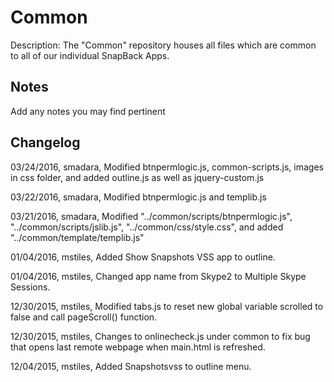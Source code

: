 Common
===========
Description: The "Common" repository houses all files which are common to all of our individual SnapBack Apps.

Notes
----
Add any notes you may find pertinent 

Changelog
----
03/24/2016, smadara, Modified btnpermlogic.js, common-scripts.js, images in css folder, and added outline.js as well as jquery-custom.js

03/22/2016, smadara, Modified btnpermlogic.js and templib.js

03/21/2016, smadara, Modified "../common/scripts/btnpermlogic.js", "../common/scripts/jslib.js", "../common/css/style.css", and added "../common/template/templib.js"

01/04/2016, mstiles, Added Show Snapshots VSS app to outline.

01/04/2016, mstiles, Changed app name from Skype2 to Multiple Skype Sessions.

12/30/2015, mstiles, Modified tabs.js to reset new global variable scrolled to false and call pageScroll() function.

12/30/2015, mstiles, Changes to onlinecheck.js under common to fix bug that opens last remote webpage when main.html is refreshed.

12/04/2015, mstiles, Added Snapshotsvss to outline menu.